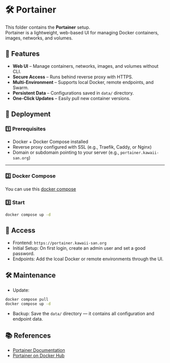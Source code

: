 # 🛠 Portainer

This folder contains the **Portainer** setup.  
Portainer is a lightweight, web-based UI for managing Docker containers, images, networks, and volumes.

## 📜 Features
- **Web UI** – Manage containers, networks, images, and volumes without CLI.
- **Secure Access** – Runs behind reverse proxy with HTTPS.
- **Multi-Environment** – Supports local Docker, remote endpoints, and Swarm.
- **Persistent Data** – Configurations saved in `data/` directory.
- **One-Click Updates** – Easily pull new container versions.

## 🚀 Deployment

### 1️⃣ Prerequisites
- Docker + Docker Compose installed
- Reverse proxy configured with SSL (e.g., Traefik, Caddy, or Nginx)
- Domain or subdomain pointing to your server (e.g., `portainer.kawaii-san.org`)

---

### 2️⃣ Docker Compose
You can use this [docker compose](./docker-compose.yml)

### 3️⃣ Start
```bash
docker compose up -d
```

## 🔑 Access
- Frontend: `https://portainer.kawaii-san.org`
- Initial Setup: On first login, create an admin user and set a good password.
- Endpoints: Add the lcoal Docker or remote environments through the UI.

## 🛠 Maintenance
- Update:
```bash
docker compose pull
docker compose up -d
```
- Backup: Save the `data/` directory — it contains all configuration and endpoint data.

## 📚 References
- [Portainer Documentation](https://docs.portainer.io/)
- [Portainer on Docker Hub](https://hub.docker.com/r/portainer/portainer-ce)
